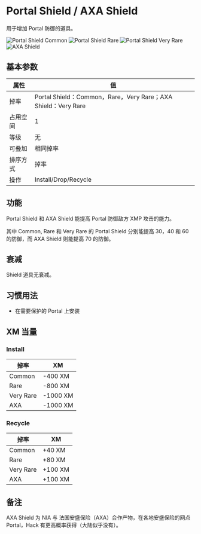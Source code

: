 # Portal Shield / AXA Shield

用于增加 Portal 防御的道具。

![Portal Shield Common](images/portal_shield_common.png)
![Portal Shield Rare](images/portal_shield_rare.png)
![Portal Shield Very Rare](images/portal_shield_very_rare.png)
![AXA Shield](images/axa_shield.png)

## 基本参数

| 属性 | 值 |
|-|-|
| 掉率 | Portal Shield：Common，Rare，Very Rare；AXA Shield：Very Rare |
| 占用空间 | 1 |
| 等级 | 无 |
| 可叠加 | 相同掉率 |
| 排序方式 | 掉率 |
| 操作 | Install/Drop/Recycle |

## 功能

Portal Shield 和 AXA Shield 能提高 Portal 防御敌方 XMP 攻击的能力。

其中 Common, Rare 和 Very Rare 的 Portal Shield 分别能提高 30，40 和 60 的防御，而 AXA Shield 则能提高 70 的防御。

## 衰减

Shield 道具无衰减。

## 习惯用法

 * 在需要保护的 Portal 上安装

## XM 当量

### Install

| 掉率 | XM |
|-|-|
| Common | -400 XM |
| Rare | -800 XM |
| Very Rare | -1000 XM |
| AXA | -1000 XM |

### Recycle

| 掉率 | XM |
|-|-|
| Common | +40 XM |
| Rare | +80 XM |
| Very Rare | +100 XM |
| AXA | +100 XM |

## 备注

AXA Shield 为 NIA 与 法国安盛保险（AXA）合作产物，在各地安盛保险的网点 Portal，Hack 有更高概率获得（大陆似乎没有）。
